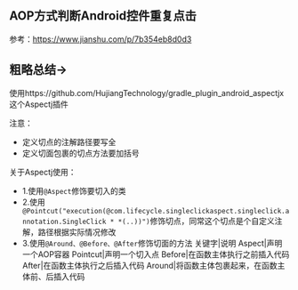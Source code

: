 ## AOP方式判断Android控件重复点击

参考：https://www.jianshu.com/p/7b354eb8d0d3

## 粗略总结->

使用https://github.com/HujiangTechnology/gradle_plugin_android_aspectjx 这个Aspectj插件

注意：
* 定义切点的注解路径要写全
* 定义切面包裹的切点方法要加括号

关于Aspectj使用：
* 1.使用`@Aspect`修饰要切入的类
* 2.使用` @Pointcut("execution(@com.lifecycle.singleclickaspect.singleclick.annotation.SingleClick * *(..))")`修饰切点，同常这个切点是个自定义注解，路径根据实际情况修改
* 3.使用`@Around、@Before、@After`修饰切面的方法
关键字|说明
Aspect|声明一个AOP容器
Pointcut|声明一个切入点
Before|在函数主体执行之前插入代码
After|在函数主体执行之后插入代码
Around|将函数主体包裹起来，在函数主体前、后插入代码
